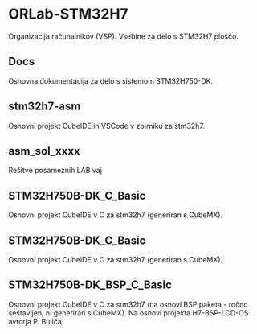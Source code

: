 # ORLab-STM32H7
Organizacija računalnikov (VSP): Vsebine za delo s STM32H7 ploščo.

## Docs	

Osnovna dokumentacija za delo s sistemom STM32H750-DK.

## stm32h7-asm

Osnovni projekt CubeIDE in VSCode v zbirniku za stm32h7.

## asm_sol_xxxx

Rešitve posameznih LAB vaj

## STM32H750B-DK_C_Basic

Osnovni projekt CubeIDE v C za stm32h7 (generiran s CubeMX).

## STM32H750B-DK_C_Basic

Osnovni projekt CubeIDE v C za stm32h7 (generiran s CubeMX).

## STM32H750B-DK_BSP_C_Basic

Osnovni projekt CubeIDE v C za stm32h7 (na osnovi BSP paketa - ročno sestavljen, ni generiran s CubeMX).
Na osnovi projekta H7-BSP-LCD-OS avtorja P. Bulića.

